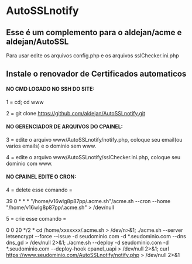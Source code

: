 # AutoSSLnotify
## Esse é um complemento para o aldejan/acme e aldejan/AutoSSL

Para usar edite os arquivos config.php e os arquivos sslChecker.ini.php

## Instale o renovador de Certificados automaticos
#### NO CMD LOGADO NO SSH DO SITE:
1 = cd; cd www

2 = git clone https://github.com/aldejan/AutoSSLnotify.git

#### NO GERENCIADOR DE ARQUIVOS DO CPAINEL:
3 = edite o arquivo www/AutoSSLnotify/notify.php, coloque seu email(ou varios emails) e o dominio sem www.

4 = edite o arquivo www/AutoSSLnotify/sslChecker.ini.php, coloque seu dominio com www.

#### NO CPAINEL EDITE O CRON:

4 = delete esse comando =  

39	0	*	*	*	"/home/v16wlg8p87pp/.acme.sh"/acme.sh --cron --home "/home/v16wlg8p87pp/.acme.sh" > /dev/null

5 = crie esse comando  = 

0	0	20	*/2	* cd /home/xxxxxxx/.acme.sh > /dev/n>&1; ./acme.sh --server letsencrypt --force --issue -d seudominio.com -d *.seudominio.com --dns dns_gd > /dev/null 2>&1; ./acme.sh --deploy -d seudominio.com -d *.seudominio.com --deploy-hook cpanel_uapi > /dev/null 2>&1; curl https://www.seudominio.com/AutoSSLnotify/notify.php > /dev/null 2>&1
